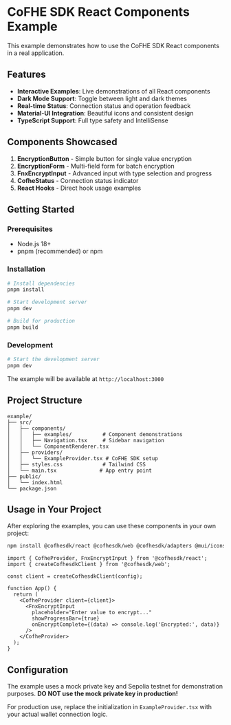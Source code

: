 # CoFHE SDK React Components Example

This example demonstrates how to use the CoFHE SDK React components in a real application.

## Features

- **Interactive Examples**: Live demonstrations of all React components
- **Dark Mode Support**: Toggle between light and dark themes
- **Real-time Status**: Connection status and operation feedback
- **Material-UI Integration**: Beautiful icons and consistent design
- **TypeScript Support**: Full type safety and IntelliSense

## Components Showcased

1. **EncryptionButton** - Simple button for single value encryption
2. **EncryptionForm** - Multi-field form for batch encryption
3. **FnxEncryptInput** - Advanced input with type selection and progress
4. **CofheStatus** - Connection status indicator
5. **React Hooks** - Direct hook usage examples

## Getting Started

### Prerequisites

- Node.js 18+
- pnpm (recommended) or npm

### Installation

```bash
# Install dependencies
pnpm install

# Start development server
pnpm dev

# Build for production
pnpm build
```

### Development

```bash
# Start the development server
pnpm dev
```

The example will be available at `http://localhost:3000`

## Project Structure

```
example/
├── src/
│   ├── components/
│   │   ├── examples/          # Component demonstrations
│   │   ├── Navigation.tsx     # Sidebar navigation
│   │   └── ComponentRenderer.tsx
│   ├── providers/
│   │   └── ExampleProvider.tsx # CoFHE SDK setup
│   ├── styles.css             # Tailwind CSS
│   └── main.tsx              # App entry point
├── public/
│   └── index.html
└── package.json
```

## Usage in Your Project

After exploring the examples, you can use these components in your own project:

```bash
npm install @cofhesdk/react @cofhesdk/web @cofhesdk/adapters @mui/icons-material @mui/material
```

```tsx
import { CofheProvider, FnxEncryptInput } from '@cofhesdk/react';
import { createCofhesdkClient } from '@cofhesdk/web';

const client = createCofhesdkClient(config);

function App() {
  return (
    <CofheProvider client={client}>
      <FnxEncryptInput
        placeholder="Enter value to encrypt..."
        showProgressBar={true}
        onEncryptComplete={(data) => console.log('Encrypted:', data)}
      />
    </CofheProvider>
  );
}
```

## Configuration

The example uses a mock private key and Sepolia testnet for demonstration purposes. 
**DO NOT use the mock private key in production!**

For production use, replace the initialization in `ExampleProvider.tsx` with your actual wallet connection logic.
